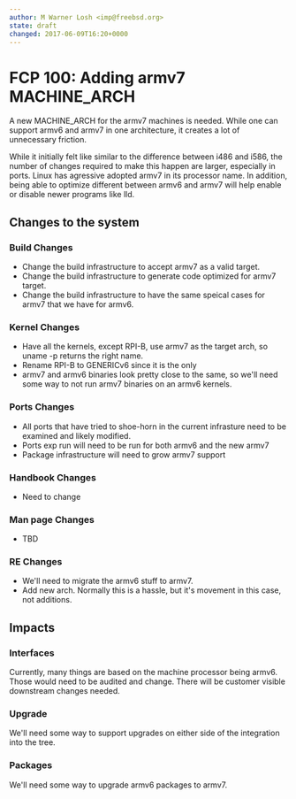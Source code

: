 ```yaml
---
author: M Warner Losh <imp@freebsd.org>
state: draft
changed: 2017-06-09T16:20+0000
---
```


<!--
    This document is subject to the terms of BSD 2 Clause License.
    See LICENSE in this repository for more information.

    Copyright 2017 Warner Losh
-->

# FCP 100: Adding armv7 MACHINE_ARCH

A new MACHINE_ARCH for the armv7 machines is needed. While one can
support armv6 and armv7 in one architecture, it creates a lot of
unnecessary friction.

While it initially felt like similar to the difference between i486
and i586, the number of changes required to make this happen are
larger, especially in ports. Linux has agressive adopted armv7 in its
processor name. In addition, being able to optimize different between
armv6 and armv7 will help enable or disable newer programs like lld.

## Changes to the system

### Build Changes

* Change the build infrastructure to accept armv7 as a valid target.
* Change the build infrastructure to generate code optimized for armv7 target.
* Change the build infrastructure to have the same speical cases for armv7 that we have for armv6.

### Kernel Changes
* Have all the kernels, except RPI-B, use armv7 as the target arch, so uname -p returns the right name.
* Rename RPI-B to GENERICv6 since it is the only
* armv7 and armv6 binaries look pretty close to the same, so we'll need some way to not run armv7 binaries on an armv6 kernels.

### Ports Changes
* All ports that have tried to shoe-horn in the current infrasture need to be examined and likely modified.
* Ports exp run will need to be run for both armv6 and the new armv7
* Package infrastructure will need to grow armv7 support

### Handbook Changes
* Need to change

### Man page Changes
* TBD

### RE Changes
* We'll need to migrate the armv6 stuff to armv7.
* Add new arch. Normally this is a hassle, but it's movement in this case, not additions.

## Impacts

### Interfaces

Currently, many things are based on the machine processor being armv6. Those would need to be audited and change. There will be customer visible downstream changes needed.

### Upgrade

We'll need some way to support upgrades on either side of the integration into the tree.

### Packages

We'll need some way to upgrade armv6 packages to armv7.
